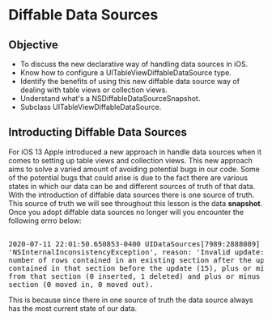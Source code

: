 # Diffable Data Sources

## Objective 

* To discuss the new declarative way of handling data sources in iOS. 
* Know how to configure a UITableViewDiffableDataSource type. 
* Identify the benefits of using this new diffable data source way of dealing with table views or collection views. 
* Understand what's a NSDiffableDataSourceSnapshot. 
* Subclass UITableViewDiffableDataSource. 


## Introducting Diffable Data Sources

For iOS 13 Apple introduced a new approach in handle data sources when it comes to setting up table views and collection views. This new approach aims to solve a varied amount of avoiding potential bugs in our code. Some of the potential bugs that could arise is due to the fact there are various states in which our data can be and different sources of truth of that data. With the introduction of diffable data sources there is one source of truth. This source of truth we will see throughout this lesson is the data **snapshot**. Once you adopt diffable data sources no longer will you encounter the following errro below: 

<pre> 
2020-07-11 22:01:50.650853-0400 UIDataSources[7989:2888089] *** Terminating app due to uncaught exception 
'NSInternalInconsistencyException', reason: 'Invalid update: invalid number of rows in section 0. The 
number of rows contained in an existing section after the update (15) must be equal to the number of rows
contained in that section before the update (15), plus or minus the number of rows inserted or deleted 
from that section (0 inserted, 1 deleted) and plus or minus the number of rows moved into or out of that
section (0 moved in, 0 moved out).
</pre>


This is because since there in one source of truth the data source always has the most current state of our data. 

